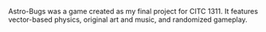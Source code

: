 Astro-Bugs was a game created as my final project for CITC 1311. It features vector-based physics, original art and music, and randomized gameplay.
